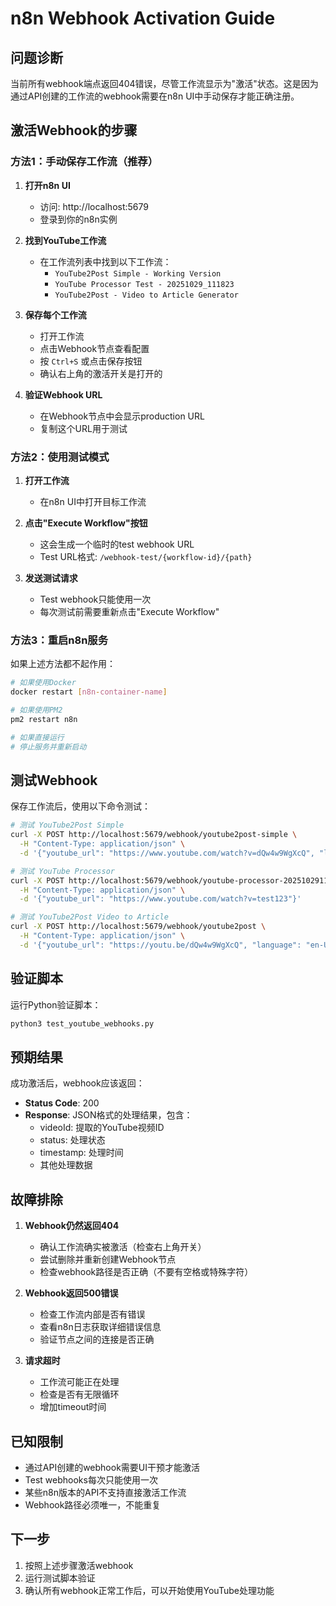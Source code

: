 # n8n Webhook Activation Guide

## 问题诊断

当前所有webhook端点返回404错误，尽管工作流显示为"激活"状态。这是因为通过API创建的工作流的webhook需要在n8n UI中手动保存才能正确注册。

## 激活Webhook的步骤

### 方法1：手动保存工作流（推荐）

1. **打开n8n UI**
   - 访问: http://localhost:5679
   - 登录到你的n8n实例

2. **找到YouTube工作流**
   - 在工作流列表中找到以下工作流：
     - `YouTube2Post Simple - Working Version`
     - `YouTube Processor Test - 20251029_111823`
     - `YouTube2Post - Video to Article Generator`

3. **保存每个工作流**
   - 打开工作流
   - 点击Webhook节点查看配置
   - 按 `Ctrl+S` 或点击保存按钮
   - 确认右上角的激活开关是打开的

4. **验证Webhook URL**
   - 在Webhook节点中会显示production URL
   - 复制这个URL用于测试

### 方法2：使用测试模式

1. **打开工作流**
   - 在n8n UI中打开目标工作流

2. **点击"Execute Workflow"按钮**
   - 这会生成一个临时的test webhook URL
   - Test URL格式: `/webhook-test/{workflow-id}/{path}`

3. **发送测试请求**
   - Test webhook只能使用一次
   - 每次测试前需要重新点击"Execute Workflow"

### 方法3：重启n8n服务

如果上述方法都不起作用：

```bash
# 如果使用Docker
docker restart [n8n-container-name]

# 如果使用PM2
pm2 restart n8n

# 如果直接运行
# 停止服务并重新启动
```

## 测试Webhook

保存工作流后，使用以下命令测试：

```bash
# 测试 YouTube2Post Simple
curl -X POST http://localhost:5679/webhook/youtube2post-simple \
  -H "Content-Type: application/json" \
  -d '{"youtube_url": "https://www.youtube.com/watch?v=dQw4w9WgXcQ", "language": "zh-CN"}'

# 测试 YouTube Processor
curl -X POST http://localhost:5679/webhook/youtube-processor-20251029111823 \
  -H "Content-Type: application/json" \
  -d '{"youtube_url": "https://www.youtube.com/watch?v=test123"}'

# 测试 YouTube2Post Video to Article
curl -X POST http://localhost:5679/webhook/youtube2post \
  -H "Content-Type: application/json" \
  -d '{"youtube_url": "https://youtu.be/dQw4w9WgXcQ", "language": "en-US"}'
```

## 验证脚本

运行Python验证脚本：

```bash
python3 test_youtube_webhooks.py
```

## 预期结果

成功激活后，webhook应该返回：
- **Status Code**: 200
- **Response**: JSON格式的处理结果，包含：
  - videoId: 提取的YouTube视频ID
  - status: 处理状态
  - timestamp: 处理时间
  - 其他处理数据

## 故障排除

1. **Webhook仍然返回404**
   - 确认工作流确实被激活（检查右上角开关）
   - 尝试删除并重新创建Webhook节点
   - 检查webhook路径是否正确（不要有空格或特殊字符）

2. **Webhook返回500错误**
   - 检查工作流内部是否有错误
   - 查看n8n日志获取详细错误信息
   - 验证节点之间的连接是否正确

3. **请求超时**
   - 工作流可能正在处理
   - 检查是否有无限循环
   - 增加timeout时间

## 已知限制

- 通过API创建的webhook需要UI干预才能激活
- Test webhooks每次只能使用一次
- 某些n8n版本的API不支持直接激活工作流
- Webhook路径必须唯一，不能重复

## 下一步

1. 按照上述步骤激活webhook
2. 运行测试脚本验证
3. 确认所有webhook正常工作后，可以开始使用YouTube处理功能